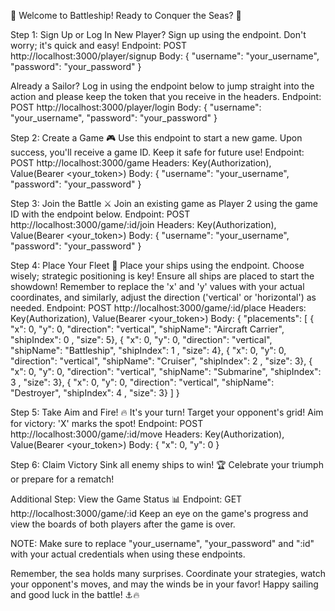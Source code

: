 🚢 Welcome to Battleship! Ready to Conquer the Seas? 🌊

Step 1: Sign Up or Log In
New Player? Sign up using the endpoint. Don't worry; it's quick and easy!
Endpoint: POST http://localhost:3000/player/signup
Body:
{
  "username": "your_username",
  "password": "your_password"
}

Already a Sailor? Log in using the endpoint below to jump straight into the action and please keep the token that you receive in the headers.
Endpoint: POST http://localhost:3000/player/login
Body:
{
  "username": "your_username",
  "password": "your_password"
}


Step 2: Create a Game 🎮
Use this endpoint to start a new game. Upon success, you'll receive a game ID. Keep it safe for future use!
Endpoint: POST http://localhost:3000/game
Headers: Key(Authorization), Value(Bearer <your_token>)
Body:
{
  "username": "your_username",
  "password": "your_password"
}


Step 3: Join the Battle ⚔️
Join an existing game as Player 2 using the game ID with the endpoint below.
Endpoint: POST http://localhost:3000/game/:id/join
Headers: Key(Authorization), Value(Bearer <your_token>)
Body:
{
  "username": "your_username",
  "password": "your_password"
}


Step 4: Place Your Fleet 🚢
Place your ships using the endpoint. Choose wisely; strategic positioning is key! Ensure all ships are placed to start the showdown! Remember to replace the 'x' and 'y' values with your actual coordinates, and similarly, adjust the direction ('vertical' or 'horizontal') as needed.
Endpoint: POST http://localhost:3000/game/:id/place
Headers: Key(Authorization), Value(Bearer <your_token>)
Body:
{
    "placements": [
        { "x": 0, "y": 0, "direction": "vertical", "shipName": "Aircraft Carrier", "shipIndex": 0 , "size": 5},
        { "x": 0, "y": 0, "direction": "vertical", "shipName": "Battleship", "shipIndex": 1 , "size": 4},
        { "x": 0, "y": 0, "direction": "vertical", "shipName": "Cruiser", "shipIndex": 2 , "size": 3},
        { "x": 0, "y": 0, "direction": "vertical", "shipName": "Submarine", "shipIndex": 3 , "size": 3},
        { "x": 0, "y": 0, "direction": "vertical", "shipName": "Destroyer", "shipIndex": 4 , "size": 3}
    ]
}

Step 5: Take Aim and Fire! 🔥
It's your turn! Target your opponent's grid! Aim for victory: 'X' marks the spot!
Endpoint: POST http://localhost:3000/game/:id/move
Headers: Key(Authorization), Value(Bearer <your_token>)
Body:
{
  "x": 0,
  "y": 0
}


Step 6: Claim Victory
Sink all enemy ships to win! 🏆 Celebrate your triumph or prepare for a rematch!

Additional Step: View the Game Status 📊
Endpoint: GET http://localhost:3000/game/:id
Keep an eye on the game's progress and view the boards of both players after the game is over.

NOTE: Make sure to replace "your_username", "your_password" and ":id" with your actual credentials when using these endpoints.

Remember, the sea holds many surprises. Coordinate your strategies, watch your opponent's moves, and may the winds be in your favor! Happy sailing and good luck in the battle! ⚓🔥
